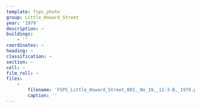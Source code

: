 ```yaml
---
template: fsps_photo
group: Little_Howard_Street
year: '1979'
description: ~
buildings:
    - ''
coordinates: ~
heading: ~
classification: ~
section: ~
cell: ~
film_roll: ~
files:
    -
        filename: 'FSPS_Little_Howard_Street_003,_No_19,_12-3-B,_1979.png'
        caption: ''
---
```

